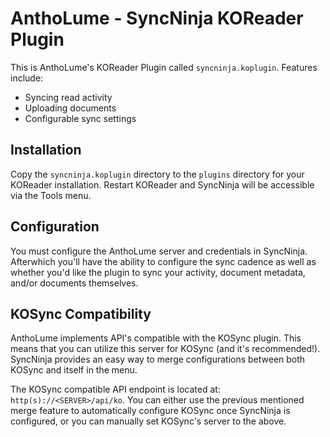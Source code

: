 # AnthoLume - SyncNinja KOReader Plugin

This is AnthoLume's KOReader Plugin called `syncninja.koplugin`. Features include:

- Syncing read activity
- Uploading documents
- Configurable sync settings

## Installation

Copy the `syncninja.koplugin` directory to the `plugins` directory for your KOReader installation. Restart KOReader and SyncNinja will be accessible via the Tools menu.

## Configuration

You must configure the AnthoLume server and credentials in SyncNinja. Afterwhich you'll have the ability to configure the sync cadence as well as whether you'd like the plugin to sync your activity, document metadata, and/or documents themselves.

## KOSync Compatibility

AnthoLume implements API's compatible with the KOSync plugin. This means that you can utilize this server for KOSync (and it's recommended!). SyncNinja provides an easy way to merge configurations between both KOSync and itself in the menu.

The KOSync compatible API endpoint is located at: `http(s)://<SERVER>/api/ko`. You can either use the previous mentioned merge feature to automatically configure KOSync once SyncNinja is configured, or you can manually set KOSync's server to the above.
